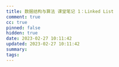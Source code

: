 ```yaml
---
title: 数据结构与算法 课堂笔记 1：Linked List
comment: true
cc: true
pinned: false
hidden: true
date: 2023-02-27 10:11:42
updated: 2023-02-27 10:11:42
summary:
tags:
---
```

